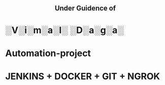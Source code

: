 ## <center> Under Guidence of </cemter>
# ░V░i░m░a░l░ ░D░a░g░a░
# Automation-project
# JENKINS + DOCKER + GIT + NGROK
